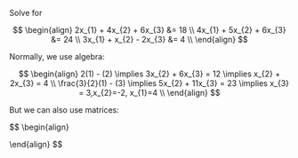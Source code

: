 Solve for

$$
\begin{align}
2x_{1} + 4x_{2} + 6x_{3} &= 18 \\
4x_{1} + 5x_{2} + 6x_{3} &= 24  \\
3x_{1} + x_{2} - 2x_{3} &= 4 \\
\end{align}
$$

Normally, we use algebra:

$$
\begin{align}
2(1) - (2) \implies 3x_{2} + 6x_{3} = 12 \implies x_{2} + 2x_{3} = 4 \\
\frac{3}{2}(1) - (3) \implies 5x_{2} + 11x_{3} = 23 \implies x_{3} = 3,x_{2}=-2, x_{1}=4 \\
\end{align}
$$

But we can also use matrices:

$$
\begin{align}

\end{align}
$$